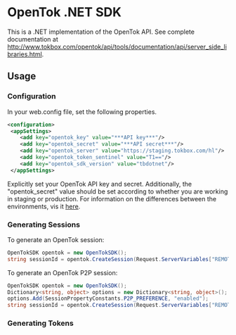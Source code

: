 # OpenTok .NET SDK
This is a .NET implementation of the OpenTok API. See complete documentation at http://www.tokbox.com/opentok/api/tools/documentation/api/server_side_libraries.html.

## Usage

### Configuration
In your web.config file, set the following properties. 

```xml
<configuration>
 <appSettings>
    <add key="opentok_key" value="***API key***"/>
    <add key="opentok_secret" value="***API secret***"/>
    <add key="opentok_server" value="https://staging.tokbox.com/hl"/>
    <add key="opentok_token_sentinel" value="T1=="/>
    <add key="opentok_sdk_version" value="tbdotnet"/>
 </appSettings>
```

Explicitly set your OpenTok API key and secret. Additionally, the "opentok_secret" value should be set according to whether you are working in staging or production. For information on the differences between the environments, vis it [here](http://www.tokbox.com/opentok/api/tools/js/documentation/overview/production.html).

### Generating Sessions

To generate an OpenTok session:
```c#
OpenTokSDK opentok = new OpenTokSDK();
string sessionId = opentok.CreateSession(Request.ServerVariables["REMOTE_ADDR"]);
```

To generate an OpenTok P2P session:
```c#
OpenTokSDK opentok = new OpenTokSDK();
Dictionary<string, object> options = new Dictionary<string, object>();
options.Add(SessionPropertyConstants.P2P_PREFERENCE, "enabled");
string sessionId = opentok.CreateSession(Request.ServerVariables["REMOTE_ADDR"], options);
```

### Generating Tokens
